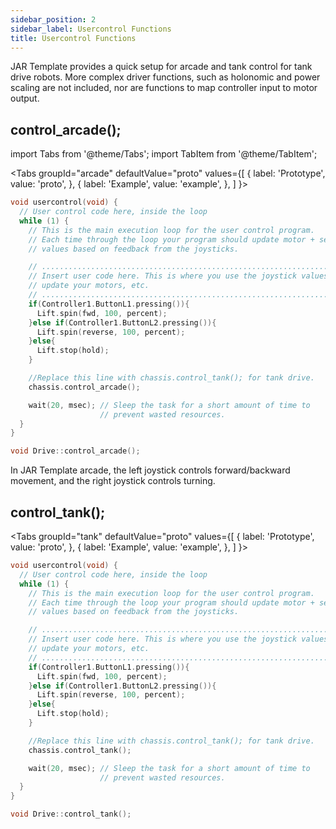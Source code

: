 ```yaml
---
sidebar_position: 2
sidebar_label: Usercontrol Functions
title: Usercontrol Functions
---
```


JAR Template provides a quick setup for arcade and tank control for tank drive robots. More complex driver functions, such as holonomic and power scaling are not included, nor are functions to map controller input to motor output.

## control_arcade();

import Tabs from '@theme/Tabs';
import TabItem from '@theme/TabItem';

<Tabs
  groupId="arcade"
  defaultValue="proto"
  values={[
    { label: 'Prototype',  value: 'proto', },
    { label: 'Example',  value: 'example', },
  ]
}>

<TabItem value="example">

```cpp
void usercontrol(void) {
  // User control code here, inside the loop
  while (1) {
    // This is the main execution loop for the user control program.
    // Each time through the loop your program should update motor + servo
    // values based on feedback from the joysticks.

    // ........................................................................
    // Insert user code here. This is where you use the joystick values to
    // update your motors, etc.
    // ........................................................................
    if(Controller1.ButtonL1.pressing()){
      Lift.spin(fwd, 100, percent);
    }else if(Controller1.ButtonL2.pressing()){
      Lift.spin(reverse, 100, percent);
    }else{
      Lift.stop(hold);
    }

    //Replace this line with chassis.control_tank(); for tank drive.
    chassis.control_arcade();

    wait(20, msec); // Sleep the task for a short amount of time to
                    // prevent wasted resources.
  }
}
```

</TabItem>


<TabItem value="proto">

```cpp
void Drive::control_arcade();
```

</TabItem>
</Tabs>

In JAR Template arcade, the left joystick controls forward/backward movement, and the right joystick controls turning. 


## control_tank();


<Tabs
  groupId="tank"
  defaultValue="proto"
  values={[
    { label: 'Prototype',  value: 'proto', },
    { label: 'Example',  value: 'example', },
  ]
}>

<TabItem value="example">

```cpp
void usercontrol(void) {
  // User control code here, inside the loop
  while (1) {
    // This is the main execution loop for the user control program.
    // Each time through the loop your program should update motor + servo
    // values based on feedback from the joysticks.

    // ........................................................................
    // Insert user code here. This is where you use the joystick values to
    // update your motors, etc.
    // ........................................................................
    if(Controller1.ButtonL1.pressing()){
      Lift.spin(fwd, 100, percent);
    }else if(Controller1.ButtonL2.pressing()){
      Lift.spin(reverse, 100, percent);
    }else{
      Lift.stop(hold);
    }

    //Replace this line with chassis.control_tank(); for tank drive.
    chassis.control_tank();

    wait(20, msec); // Sleep the task for a short amount of time to
                    // prevent wasted resources.
  }
}
```

</TabItem>


<TabItem value="proto">

```cpp
void Drive::control_tank();
```

</TabItem>
</Tabs>